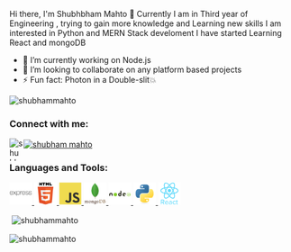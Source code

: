 Hi there, I'm Shubhbham Mahto 👋
                                      Currently I am in Third year of Engineering , trying to gain more knowledge and Learning new skills 
                                      I am interested in Python and MERN Stack develoment
                                      I have started Learning React and mongoDB


- 🔭  I’m currently working on Node.js
- 👯  I’m looking to collaborate on any platform based projects
- ⚡  Fun fact: Photon in a Double-slit💥

<p align="left"> <img src="https://komarev.com/ghpvc/?username=shubhammahto&label=Profile%20views&color=0e75b6&style=flat" alt="shubhammahto" /> </p>

<h3 align="left">Connect with me:</h3>
<p align="left">
<a href="https://www.linkedin.com/in/shubham-mahto-3b1302218" target="blank"><img align="center" src="https://raw.githubusercontent.com/rahuldkjain/github-profile-readme-generator/master/src/images/icons/Social/linked-in-alt.svg" alt="shubham mahto" height="30" width="40" /></a>
<a href="mailto:shubhammahto93117@gmail.com"><img align="left" width="25px" src="https://user-images.githubusercontent.com/87574346/126891107-51d1facd-4e66-48d6-bc09-f6ec5f30d964.png" alt="shubham mahto" height="40"/></a>
</p>

<h3 align="left">Languages and Tools:</h3>
<p align="left"> <a href="https://expressjs.com" target="_blank"> <img src="https://raw.githubusercontent.com/devicons/devicon/master/icons/express/express-original-wordmark.svg" alt="express" width="40" height="40"/> </a> <a href="https://www.w3.org/html/" target="_blank"> <img src="https://raw.githubusercontent.com/devicons/devicon/master/icons/html5/html5-original-wordmark.svg" alt="html5" width="40" height="40"/> </a> <a href="https://developer.mozilla.org/en-US/docs/Web/JavaScript" target="_blank"> <img src="https://raw.githubusercontent.com/devicons/devicon/master/icons/javascript/javascript-original.svg" alt="javascript" width="40" height="40"/> </a> <a href="https://www.mongodb.com/" target="_blank"> <img src="https://raw.githubusercontent.com/devicons/devicon/master/icons/mongodb/mongodb-original-wordmark.svg" alt="mongodb" width="40" height="40"/> </a> <a href="https://nodejs.org" target="_blank"> <img src="https://raw.githubusercontent.com/devicons/devicon/master/icons/nodejs/nodejs-original-wordmark.svg" alt="nodejs" width="40" height="40"/> </a> <a href="https://www.python.org" target="_blank"> <img src="https://raw.githubusercontent.com/devicons/devicon/master/icons/python/python-original.svg" alt="python" width="40" height="40"/> </a> <a href="https://reactjs.org/" target="_blank"> <img src="https://raw.githubusercontent.com/devicons/devicon/master/icons/react/react-original-wordmark.svg" alt="react" width="40" height="40"/> </a> </p>

<p>&nbsp;<img align="center" src="https://github-readme-stats.vercel.app/api?username=shubhammahto&show_icons=true&locale=en" alt="shubhammahto" /></p>

<p><img align="center" src="https://github-readme-streak-stats.herokuapp.com/?user=shubhammahto&" alt="shubhammahto" /></p>
